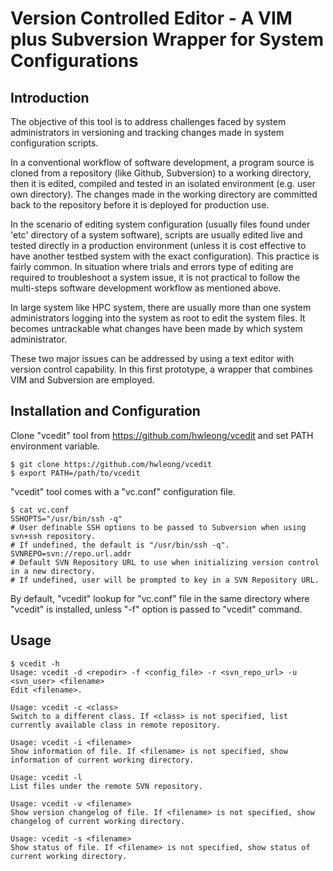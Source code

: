 # Version Controlled Editor - A VIM plus Subversion Wrapper for System Configurations
## Introduction
The objective of this tool is to address challenges faced by system administrators in versioning and tracking changes made in system configuration scripts. 

In a conventional workflow of software development, a program source is cloned from a repository (like Github, Subversion) to a working directory, then it is edited, compiled and tested in an isolated environment (e.g. user own directory). The changes made in the working directory are committed back to the repository before it is deployed for production use. 

In the scenario of editing system configuration (usually files found under 'etc' directory of a system software), scripts are usually edited live and tested directly in a production environment (unless it is cost effective to have another testbed system with the exact configuration). This practice is fairly common. In situation where trials and errors type of editing are required to troubleshoot a system issue, it is not practical to follow the multi-steps software development workflow as mentioned above. 

In large system like HPC system, there are usually more than one system administrators logging into the system as root to edit the system files. It becomes untrackable what changes have been made by which system administrator. 

These two major issues can be addressed by using a text editor with version control capability. In this first prototype, a wrapper that combines VIM and Subversion are employed. 

## Installation and Configuration

Clone "vcedit" tool from https://github.com/hwleong/vcedit and set PATH environment variable. 

    $ git clone https://github.com/hwleong/vcedit
    $ export PATH=/path/to/vcedit

"vcedit" tool comes with a "vc.conf" configuration file. 

    $ cat vc.conf
    SSHOPTS="/usr/bin/ssh -q" 
    # User definable SSH options to be passed to Subversion when using svn+ssh repository. 
    # If undefined, the default is "/usr/bin/ssh -q". 
    SVNREPO=svn://repo.url.addr
    # Default SVN Repository URL to use when initializing version control in a new directory. 
    # If undefined, user will be prompted to key in a SVN Repository URL. 

By default, "vcedit" lookup for "vc.conf" file in the same directory where "vcedit" is installed, unless "-f" option is passed to "vcedit" command.

## Usage

    $ vcedit -h
    Usage: vcedit -d <repodir> -f <config_file> -r <svn_repo_url> -u <svn_user> <filename>
    Edit <filename>.
    
    Usage: vcedit -c <class>
    Switch to a different class. If <class> is not specified, list currently available class in remote repository.
    
    Usage: vcedit -i <filename>
    Show information of file. If <filename> is not specified, show information of current working directory.
    
    Usage: vcedit -l
    List files under the remote SVN repository.
    
    Usage: vcedit -v <filename>
    Show version changelog of file. If <filename> is not specified, show changelog of current working directory.
    
    Usage: vcedit -s <filename>
    Show status of file. If <filename> is not specified, show status of current working directory.

